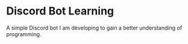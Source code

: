 # Discord Bot Learning


A simple Discord bot I am developing to gain a better understanding of programming.

